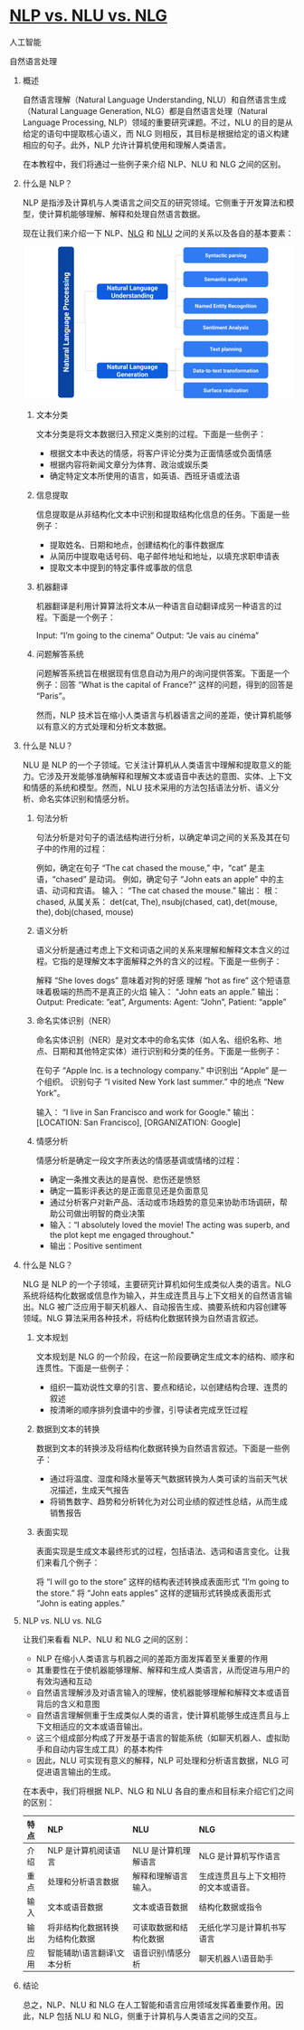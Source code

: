 # [NLP vs. NLU vs. NLG](https://www.baeldung.com/cs/natural-language-processing-understanding-generation)

人工智能

自然语言处理

1. 概述

    自然语言理解（Natural Language Understanding, NLU）和自然语言生成（Natural Language Generation, NLG）都是自然语言处理（Natural Language Processing, NLP）领域的重要研究课题。不过，NLU 的目的是从给定的语句中提取核心语义，而 NLG 则相反，其目标是根据给定的语义构建相应的句子。此外，NLP 允许计算机使用和理解人类语言。

    在本教程中，我们将通过一些例子来介绍 NLP、NLU 和 NLG 之间的区别。

2. 什么是 NLP？

    NLP 是指涉及计算机与人类语言之间交互的研究领域。它侧重于开发算法和模型，使计算机能够理解、解释和处理自然语言数据。

    现在让我们来介绍一下 NLP、[NLG](https://www.marketingaiinstitute.com/blog/the-beginners-guide-to-using-natural-language-generation-to-scale-content-marketing) 和 [NLU](https://www.ibm.com/cloud/watson-natural-language-understanding) 之间的关系以及各自的基本要素：

    ![自然语言处理（NLP）、自然语言理解（NLU）和自然语言生成（NLG）](pic/freelance.webp)

    1. 文本分类

        文本分类是将文本数据归入预定义类别的过程。下面是一些例子：

        - 根据文本中表达的情感，将客户评论分类为正面情感或负面情感
        - 根据内容将新闻文章分为体育、政治或娱乐类
        - 确定特定文本所使用的语言，如英语、西班牙语或法语

    2. 信息提取

        信息提取是从非结构化文本中识别和提取结构化信息的任务。下面是一些例子：

        - 提取姓名、日期和地点，创建结构化的事件数据库
        - 从简历中提取电话号码、电子邮件地址和地址，以填充求职申请表
        - 提取文本中提到的特定事件或事故的信息

    3. 机器翻译

        机器翻译是利用计算算法将文本从一种语言自动翻译成另一种语言的过程。下面是一个例子：

        Input: “I’m going to the cinema”
        Output: “Je vais au cinéma”

    4. 问题解答系统

        问题解答系统旨在根据现有信息自动为用户的询问提供答案。下面是一个例子：回答 “What is the capital of France?” 这样的问题，得到的回答是 “Paris”。

        然而，NLP 技术旨在缩小人类语言与机器语言之间的差距，使计算机能够以有意义的方式处理和分析文本数据。

3. 什么是 NLU？

    NLU 是 NLP 的一个子领域。它关注计算机从人类语言中理解和提取意义的能力。它涉及开发能够准确解释和理解文本或语音中表达的意图、实体、上下文和情感的系统和模型。然而，NLU 技术采用的方法包括语法分析、语义分析、命名实体识别和情感分析。

    1. 句法分析

        句法分析是对句子的语法结构进行分析，以确定单词之间的关系及其在句子中的作用的过程：

        例如，确定在句子 “The cat chased the mouse,” 中，“cat” 是主语，“chased” 是动词。
        例如，确定句子 “John eats an apple” 中的主语、动词和宾语。
        输入： “The cat chased the mouse.”
        输出： 根：chased, 从属关系： $\text{det(cat, The)}, \text{nsubj(chased, cat)}, \text{det(mouse, the)}, \text{dobj(chased, mouse)}$

    2. 语义分析

        语义分析是通过考虑上下文和词语之间的关系来理解和解释文本含义的过程。它指的是理解文本字面解释之外的含义的过程。下面是一些例子：

        解释 “She loves dogs” 意味着对狗的好感
        理解 “hot as fire” 这个短语意味着极端的热而不是真正的火焰
        输入： “John eats an apple.”
        输出： Output: Predicate: “eat”, Arguments: Agent: “John”, Patient: “apple”

    3. 命名实体识别（NER）

        命名实体识别（NER）是对文本中的命名实体（如人名、组织名称、地点、日期和其他特定实体）进行识别和分类的任务。下面是一些例子：

        在句子 “Apple Inc. is a technology company.” 中识别出 “Apple” 是一个组织。
        识别句子 “I visited New York last summer.” 中的地点 “New York”。

        输入： “I live in San Francisco and work for Google."
        输出：[LOCATION: San Francisco], [ORGANIZATION: Google]

    4. 情感分析

        情感分析是确定一段文字所表达的情感基调或情绪的过程：

        - 确定一条推文表达的是喜悦、悲伤还是愤怒
        - 确定一篇影评表达的是正面意见还是负面意见
        - 通过分析客户对新产品、活动或市场趋势的意见来协助市场调研，帮助公司做出明智的商业决策
        - 输入：“I absolutely loved the movie! The acting was superb, and the plot kept me engaged throughout."
        - 输出：Positive sentiment

4. 什么是 NLG？

    NLG 是 NLP 的一个子领域，主要研究计算机如何生成类似人类的语言。NLG 系统将结构化数据或信息作为输入，并生成连贯且与上下文相关的自然语言输出。NLG 被广泛应用于聊天机器人、自动报告生成、摘要系统和内容创建等领域。NLG 算法采用各种技术，将结构化数据转换为自然语言叙述。

    1. 文本规划

        文本规划是 NLG 的一个阶段，在这一阶段要确定生成文本的结构、顺序和连贯性。下面是一些例子：

        - 组织一篇劝说性文章的引言、要点和结论，以创建结构合理、连贯的叙述
        - 按清晰的顺序排列食谱中的步骤，引导读者完成烹饪过程

    2. 数据到文本的转换

        数据到文本的转换涉及将结构化数据转换为自然语言叙述。下面是一些例子：

        - 通过将温度、湿度和降水量等天气数据转换为人类可读的当前天气状况描述，生成天气报告
        - 将销售数字、趋势和分析转化为对公司业绩的叙述性总结，从而生成销售报告

    3. 表面实现

        表面实现是生成文本最终形式的过程，包括语法、选词和语言变化。让我们来看几个例子：

        将 “I will go to the store” 这样的结构表述转换成表面形式 “I’m going to the store.”
        将 “John eats apples” 这样的逻辑形式转换成表面形式 “John is eating apples.”

5. NLP vs. NLU vs. NLG

    让我们来看看 NLP、NLU 和 NLG 之间的区别：

    - NLP 在缩小人类语言与机器之间的差距方面发挥着至关重要的作用
    - 其重要性在于使机器能够理解、解释和生成人类语言，从而促进与用户的有效沟通和互动
    - 自然语言理解涉及对语言输入的理解，使机器能够理解和解释文本或语音背后的含义和意图
    - 自然语言理解侧重于生成类似人类的语言，使计算机能够生成连贯且与上下文相适应的文本或语音输出。
    - 这三个组成部分构成了开发基于语言的智能系统（如聊天机器人、虚拟助手和自动内容生成工具）的基本构件
    - 因此，NLU 可实现有意义的解释，NLP 可处理和分析语言数据，NLG 可促进语言输出的生成。

    在本表中，我们将根据 NLP、NLG 和 NLU 各自的重点和目标来介绍它们之间的区别：

    | 特点 | NLP             | NLU       | NLG          |
    |----|-----------------|--------------|--------------------|
    | 介绍 | NLP 是计算机阅读语言    | NLU 是计算机理解语言 | NLG 是计算机写作语言       |
    | 重点 | 处理和分析语言数据       | 解释和理解语言输入。   | 生成连贯且与上下文相符的文本或语音。 |
    | 输入 | 文本或语音数据         | 文本或语音数据      | 结构化数据或指令           |
    | 输出 | 将非结构化数据转换为结构化数据 | 可读取数据和结构化数据  | 无纸化学习是计算机书写语言      |
    | 应用 | 智能辅助\语言翻译\文本分析  | 语音识别\情感分析    | 聊天机器人\语音助手         |

6. 结论

    总之，NLP、NLU 和 NLG 在人工智能和语言应用领域发挥着重要作用。因此，NLP 包括 NLU 和 NLG，侧重于计算机与人类语言之间的交互。
